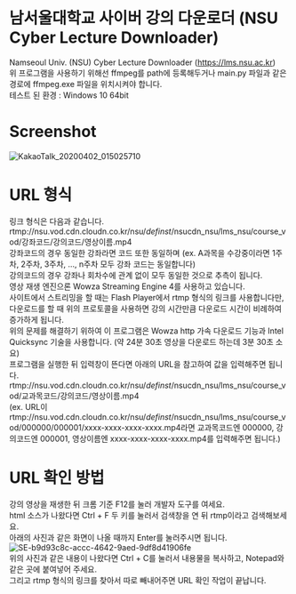 # 남서울대학교 사이버 강의 다운로더 (NSU Cyber Lecture Downloader)
Namseoul Univ. (NSU) Cyber Lecture Downloader (https://lms.nsu.ac.kr)  
위 프로그램을 사용하기 위해선 ffmpeg를 path에 등록해두거나 main.py 파일과 같은 경로에 ffmpeg.exe 파일을 위치시켜야 합니다.  
테스트 된 환경 : Windows 10 64bit

# Screenshot
![KakaoTalk_20200402_015025710](https://user-images.githubusercontent.com/10193967/78164242-6e1b2800-7484-11ea-98e7-68ce2d371a11.png)

# URL 형식
링크 형식은 다음과 같습니다.  
rtmp://nsu.vod.cdn.cloudn.co.kr/nsu/_definst_/nsucdn_nsu/lms_nsu/course_vod/강좌코드/강의코드/영상이름.mp4  
강좌코드의 경우 동일한 강좌라면 코드 또한 동일하며 (ex. A과목을 수강중이라면 1주차, 2주차, 3주차, ..., n주차 모두 강좌 코드는 동일합니다)  
강의코드의 경우 강좌나 회차수에 관계 없이 모두 동일한 것으로 추측이 됩니다.  
영상 재생 엔진으론 Wowza Streaming Engine 4를 사용하고 있습니다.  
사이트에서 스트리밍을 할 때는 Flash Player에서 rtmp 형식의 링크를 사용합니다만, 다운로드를 할 때 위의 프로토콜을 사용하면 강의 시간만큼 다운로드 시간이 비례하여 증가하게 됩니다.  
위의 문제를 해결하기 위하여 이 프로그램은 Wowza http 가속 다운로드 기능과 Intel Quicksync 기술을 사용합니다.
(약 24분 30초 영상을 다운로드 하는데 3분 30초 소요)  
프로그램을 실행한 뒤 입력창이 뜬다면 아래의 URL을 참고하여 값을 입력해주면 됩니다.     rtmp://nsu.vod.cdn.cloudn.co.kr/nsu/_definst_/nsucdn_nsu/lms_nsu/course_vod/교과목코드/강의코드/영상이름.mp4  
(ex. URL이 rtmp://nsu.vod.cdn.cloudn.co.kr/nsu/_definst_/nsucdn_nsu/lms_nsu/course_vod/000000/000001/xxxx-xxxx-xxxx-xxxx.mp4라면 교과목코드엔 000000, 강의코드엔 000001, 영상이름엔 xxxx-xxxx-xxxx-xxxx.mp4를 입력해주면 됩니다.)  

# URL 확인 방법  
강의 영상을 재생한 뒤 크롬 기준 F12를 눌러 개발자 도구를 여세요.  
html 소스가 나왔다면 Ctrl + F 두 키를 눌러서 검색창을 연 뒤 rtmp이라고 검색해보세요.  
아래의 사진과 같은 화면이 나올 때까지 Enter를 눌러주시면 됩니다.
![SE-b9d93c8c-accc-4642-9aed-9df8d41906fe](https://user-images.githubusercontent.com/10193967/78167163-f7ccf480-7488-11ea-8aa4-020078f7ee02.png)  
위의 사진과 같은 내용이 나왔다면 Ctrl + C를 눌러서 내용물을 복사하고, Notepad와 같은 곳에 붙여넣어 주세요.  
그리고 rtmp 형식의 링크를 찾아서 따로 빼내어주면 URL 확인 작업이 끝납니다.
